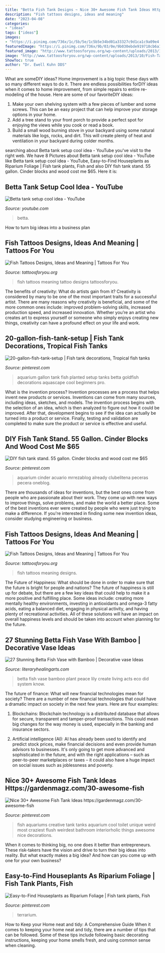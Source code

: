 ```yaml
---
title: "Betta Fish Tank Designs ~ Nice 30+ Awesome Fish Tank Ideas Https://gardenmagz.com/30-awesome-fish"
description: "Fish tattoos designs, ideas and meaning"
date: "2023-04-08"
categories:
- "ideas"
tags: ["ideas"]
images:
- "https://i.pinimg.com/736x/1c/5b/5e/1c5b5e34bd01a33327c9d1ca1c9a09e4.jpg"
featuredImage: "https://i.pinimg.com/736x/9b/03/0e/9b030ebde919718cb6a184c6098c7ad8.jpg"
featured_image: "http://www.tattoosforyou.org/wp-content/uploads/2013/10/Fish-Tattoos-Meaning.jpg"
image: "http://www.tattoosforyou.org/wp-content/uploads/2013/10/Fish-Tattoos-Meaning.jpg"
ShowToc: true
author: "Dr. Ewell Kuhn DDS"
---
```



What are someDIY ideas?
Home improvement is a big topic these days with so many different ways to do it. There are endless possibilities forDIY ideas when it comes to home improvement, from simple repairs to entire re-modeling of the house. Here are some of our favoriteDIY ideas:
1. Make your own shelving system with a few pieces of lumber and some screws. This can be an easy project that can help improve your storage options in your home.
2. Add a tree stand to your front porch to provide a perfect spot for enjoying the views while you cook or read a book.
3. Build a small wood burning stove in your backyard using some natural materials like logs, rocks, and dirt. This will create plenty of heat and ventilation in your backyard during colder months. 

	

		
searching about Betta tank setup cool idea - YouTube you've visit to the right web. We have 8 Pictures about Betta tank setup cool idea - YouTube like Betta tank setup cool idea - YouTube, Easy-to-Find Houseplants as Riparium Foliage | Fish tank plants, Fish and also DIY fish tank stand. 55 gallon. Cinder blocks and wood cost me $65. Here it is:
		
    
## Betta Tank Setup Cool Idea - YouTube

<img loading=lazy src="http://i.ytimg.com/vi/k1FPeJW5B18/maxresdefault.jpg" onerror="this.onerror=null;this.src='https://tse1.mm.bing.net/th?id=OIP.FEOmGTXWwzKOLDveWzWJVwHaEK&amp;pid=15.1';" alt="Betta tank setup cool idea - YouTube">

_Source: youtube.com_

>betta. 

	

How to turn big ideas into a business plan
 

    
## Fish Tattoos Designs, Ideas And Meaning | Tattoos For You

<img loading=lazy src="https://www.tattoosforyou.org/wp-content/uploads/2013/10/Fish-Tattoos-Photos.jpg" onerror="this.onerror=null;this.src='https://tse2.mm.bing.net/th?id=OIP.VbYz6-etChceTbshXXWgnwHaLH&amp;pid=15.1';" alt="Fish Tattoos Designs, Ideas and Meaning | Tattoos For You">

_Source: tattoosforyou.org_

>fish tattoos meaning tattoo designs tattoosforyou. 

	

The benefits of creativity: What do artists gain from it?
Creativity is considered by many to be one of the most important traits for a successful artist. There are many reasons why creativity is beneficial, and some of the more common ones include: improved problem-solving skills, increased production speed, and increased innovation. Whether you’re an artist who creates art to express yourself or someone who simply enjoys creating new things, creativity can have a profound effect on your life and work.

    
## 20-gallon-fish-tank-setup | Fish Tank Decorations, Tropical Fish Tanks

<img loading=lazy src="https://i.pinimg.com/736x/56/06/29/560629010b0ee1ea47c20781cd5fadae.jpg" onerror="this.onerror=null;this.src='https://tse4.mm.bing.net/th?id=OIP.ddNAger5aU5MzBi-beFPpQHaEK&amp;pid=15.1';" alt="20-gallon-fish-tank-setup | Fish tank decorations, Tropical fish tanks">

_Source: pinterest.com_

>aquarium gallon tank fish planted setup tanks betta goldfish decorations aquascape cool beginners pro. 

	

What is the invention process?
Invention processes are a process that helps invent new products or services. Inventions can come from many sources, including ideas, sketches, and models. The invention process begins with the selection of an idea, which is then analyzed to figure out how it could be improved. After that, development begins to see if the idea can actually be turned into a product or service. Finally, testing and validation are completed to make sure the product or service is effective and useful.

    
## DIY Fish Tank Stand. 55 Gallon. Cinder Blocks And Wood Cost Me $65

<img loading=lazy src="https://i.pinimg.com/736x/26/69/93/266993a1b87c647ad2fd6f3f3904ba72.jpg" onerror="this.onerror=null;this.src='https://tse3.mm.bing.net/th?id=OIP.Xlr67EQ6xunvoquKqZ1HBQHaLE&amp;pid=15.1';" alt="DIY fish tank stand. 55 gallon. Cinder blocks and wood cost me $65">

_Source: pinterest.com_

>aquarium cinder acuario mrrezablog already clubelitena peceras pecera oneblog. 

	

There are thousands of ideas for inventions, but the best ones come from people who are passionate about their work. They come up with new ways to improve things, solve problems, and make the world a better place. Some of the best inventions ever were created by people who were just trying to make a difference. If you're interested in finding some new invention ideas, consider studying engineering or business.

    
## Fish Tattoos Designs, Ideas And Meaning | Tattoos For You

<img loading=lazy src="http://www.tattoosforyou.org/wp-content/uploads/2013/10/Fish-Tattoos-Meaning.jpg" onerror="this.onerror=null;this.src='https://tse3.mm.bing.net/th?id=OIP.d4A_7I2435zqfkbh-_YAFgHaLH&amp;pid=15.1';" alt="Fish Tattoos Designs, Ideas and Meaning | Tattoos For You">

_Source: tattoosforyou.org_

>fish tattoos meaning designs. 

	

The Future of Happiness: What should be done in order to make sure that the future is bright for people and nations?
The future of happiness is still up for debate, but there are a few key ideas that could help to make it a more positive and fulfilling place. Some ideas include: creating more mentally healthy environments, investing in antioxidants and omega-3 fatty acids, eating a balanced diet, engaging in physical activity, and having plenty of recreational activities. All of these solutions will have an impact on overall happiness levels and should be taken into account when planning for the future.

    
## 27 Stunning Betta Fish Vase With Bamboo | Decorative Vase Ideas

<img loading=lazy src="https://www.literaryhealingarts.com/wp-content/uploads/betta-fish-vase-with-bamboo-of-create-a-living-eco-system-did-you-know-the-peace-lily-plant-acts-regarding-create-a-living-eco-system-did-you-know-the-peace-lily-plant-acts-as-a-natural-air-.jpg" onerror="this.onerror=null;this.src='https://tse1.mm.bing.net/th?id=OIP.kueacpaVAv8Ks4_098nYzQHaLC&amp;pid=15.1';" alt="27 Stunning Betta Fish Vase with Bamboo | Decorative vase Ideas">

_Source: literaryhealingarts.com_

>betta fish vase bamboo plant peace lily create living acts eco did system know. 

	

The future of finance: What will new financial technologies mean for society?
There are a number of new financial technologies that could have a dramatic impact on society in the next few years. Here are four examples:
1. Blockchains: Blockchain technology is a distributed database that allows for secure, transparent and tamper-proof transactions. This could mean big changes for the way money is used, especially in the banking and insurance sectors.

2. Artificial intelligence (AI): AI has already been used to identify and predict stock prices, make financial decisions and even provide human advisors to businesses. It's only going to get more advanced and sophisticated in the future, and with the right applications – such as peer-to-peer marketplaces or taxes – it could also have a huge impact on social issues such as joblessness and poverty.


    
## Nice 30+ Awesome Fish Tank Ideas Https://gardenmagz.com/30-awesome-fish

<img loading=lazy src="https://i.pinimg.com/736x/9b/03/0e/9b030ebde919718cb6a184c6098c7ad8.jpg" onerror="this.onerror=null;this.src='https://tse2.mm.bing.net/th?id=OIP.KwJfyIXIod9piWzQxj0GAAHaJQ&amp;pid=15.1';" alt="Nice 30+ Awesome Fish Tank Ideas https://gardenmagz.com/30-awesome-fish">

_Source: pinterest.com_

>fish aquariums creative tank tanks aquarium cool toilet unique weird most craziest flush weirdest bathroom interiorholic things awesome nice decorations. 

	

When it comes to thinking big, no one does it better than entrepreneurs. These risk-takers have the vision and drive to turn their big ideas into reality. But what exactly makes a big idea? And how can you come up with one for your own business?

    
## Easy-to-Find Houseplants As Riparium Foliage | Fish Tank Plants, Fish

<img loading=lazy src="https://i.pinimg.com/736x/1c/5b/5e/1c5b5e34bd01a33327c9d1ca1c9a09e4.jpg" onerror="this.onerror=null;this.src='https://tse3.mm.bing.net/th?id=OIP.wEzd_O6bOHiUKq6vppVePgHaGR&amp;pid=15.1';" alt="Easy-to-Find Houseplants as Riparium Foliage | Fish tank plants, Fish">

_Source: pinterest.com_

>terrarium. 

	

How to Keep your Home neat and tidy: A Comprehensive Guide
When it comes to keeping your home neat and tidy, there are a number of tips that can be followed. Some of these tips include following basic decorating instructions, keeping your home smells fresh, and using common sense when cleaning.

